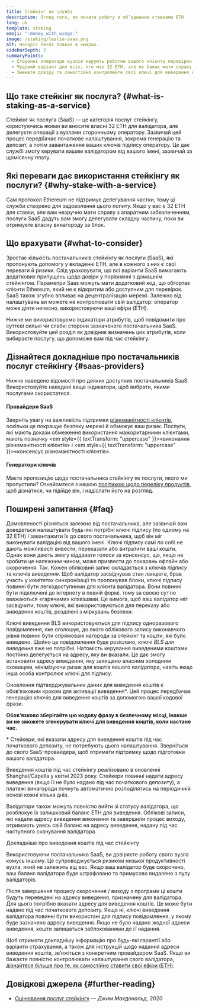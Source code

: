 ```yaml
---
title: Стейкінг як служба
description: Огляд того, як почати роботу з об’єднаним ставками ETH
lang: uk
template: staking
emoji: ":money_with_wings:"
image: /staking/leslie-saas.png
alt: Носоріг Леслі плаває в хмарах.
sidebarDepth: 2
summaryPoints:
  - Сторонні оператори вузлів керують роботою вашого клієнта перевірки.
  - Чудовий варіант для всіх, хто має 32 ETH, але не бажає мати справу з технічною складністю роботи вузла.
  - Зменште довіру та самостійно контролюйте свої ключі для виведення коштів.
---
```


## Що таке стейкінг як послуга? {#what-is-staking-as-a-service}

Стейкінг як послуга (SaaS) — це категорія послуг стейкінгу, користуючись якими ви вносите власні 32 ETH для валідатора, але делегуєте операції з вузлами сторонньому оператору. Зазвичай цей процес передбачає початкове налаштування, зокрема генерацію та депозит, а потім завантаження ваших ключів підпису оператору. Це дає службі змогу керувати вашим валідатором від вашого імені, зазвичай за щомісячну плату.

## Які переваги дає використання стейкінгу як послуги? {#why-stake-with-a-service}

Сам протокол Ethereum не підтримує делегування частки, тому ці служби створено для задоволення цього попиту. Якщо у вас є 32 ETH для ставки, але вам незручно мати справу з апаратним забезпеченням, послуги SaaS дадуть вам змогу делегувати складну частину, поки ви отримуєте власну винагороду за блок.

<CardGrid>
  <Card title="Ваш власний валідатор" emoji=":desktop_computer:" description="Deposit your own 32 ETH to activate your own set of signing keys that will participate in Ethereum consensus. Monitor your progress with dashboards to watch those ETH rewards accumulate." />
  <Card title="Легкий старт" emoji="🏁" description="Forget about hardware specs, setup, node maintenance and upgrades. SaaS providers let you outsource the hard part by uploading your own signing credentials, allowing them to run a validator on your behalf, for a small cost." />
  <Card title="Обмежте свій ризик" emoji=":shield:" description="In many cases users do not have to give up access to the keys that enable withdrawing or transferring staked funds. These are different from the signing keys, and can be stored separately to limit (but not eliminate) your risk as a staker." />
</CardGrid>

<StakingComparison page="saas" />

## Що врахувати {#what-to-consider}

Зростає кількість постачальників стейкінгу як послуги (SaaS), які пропонують допомогу у вкладенні ETH, але в кожного з них є свої переваги й ризики. Слід ураховувати, що всі варіанти SaaS вимагають додаткових припущень щодо довіри у порівнянні з домашнім стейкінгом. Параметри Saas можуть мати додатковий код, що обгортає клієнти Ethereum, який не є відкритим або доступним для перевірок. SaaS також згубно впливає на децентралізацію мережі. Залежно від налаштувань ви можете не контролювати свій валідатор: оператор може діяти нечесно, використовуючи ваші ефіри (ETH).

Нижче ми використовуємо індикатори атрибутів, щоб повідомити про суттєві сильні чи слабкі сторони зазначеного постачальника SaaS. Використовуйте цей розділ як довідник визначень цих атрибутів, коли вибираєте послугу, що допоможе вам під час стейкінгу.

<StakingConsiderations page="saas" />

## Дізнайтеся докладніше про постачальників послуг стейкінгу {#saas-providers}

Нижче наведено відомості про деяких доступних постачальників SaaS. Використовуйте наведені вище індикатори, щоб вибрати, якими послугами скористатися.

<ProductDisclaimer />

#### Провайдери SaaS

<StakingProductsCardGrid category="saas" />

Зверніть увагу на важливість підтримки [різноманітності клієнтів](/developers/docs/nodes-and-clients/client-diversity/), оскільки це покращує безпеку мережі й обмежує ваш ризик. Послуги, які мають докази обмеження використання мажоритарними клієнтами, мають позначку <em style={{ textTransform: "uppercase" }}>«виконання різноманітності клієнтів»</em> і <em style={{ textTransform: "uppercase" }}>«консенсус різноманітності клієнтів»</em>.

#### Генератори ключів

<StakingProductsCardGrid category="keyGen" />

Маєте пропозицію щодо постачальника стейкінгу як послуги, якого ми пропустили? Ознайомтеся з нашою [політикою щодо переліку продуктів](/contributing/adding-staking-products/), щоб дізнатися, чи підійде він, і надіслати його на розгляд.

## Поширені запитання {#faq}

<ExpandableCard title="Хто тримає мої ключі?" eventCategory="SaasStaking" eventName="clicked who holds my keys">
Домовленості різняться залежно від постачальника, але зазвичай вам доведеться налаштувати будь-які потрібні ключі підпису (по одному на 32 ETH) і завантажити їх до свого постачальника, щоб він міг виконувати валідацію від вашого імені. Ключі підпису самі по собі не дають можливості вивести, переказати або витратити ваші кошти. Однак вони дають змогу віддавати голоси за консенсус, що, якщо не зробити це належним чином, може призвести до покарань офлайн або скорочення.
</ExpandableCard>

<ExpandableCard title="Отже, є два набори ключів?" eventCategory="SaasStaking" eventName="clicked so there are two sets of keys">
Так. Кожен обліковий запис складається з ключів <em>підпису</em> та ключів <em>виведення</em>. Щоб валідатор засвідчував стан ланцюга, брав участь у комітетах синхронізації та пропонував блоки, ключі підпису повинні бути легкодоступними для клієнта валідатора. Вони повинні бути підключені до інтернету в певній формі, тому за своєю суттю вважаються «гарячими» клавішами. Це вимога, щоб ваш валідатор міг засвідчити, тому ключі, які використовуються для переказу або виведення коштів, розділені з міркувань безпеки.

Ключі виведення BLS використовуються для підпису одноразового повідомлення, яке оголошує, до якого облікового запису виконавчого рівня повинні бути спрямовані нагороди за стейкінг та кошти, які було виведено. Щойно це повідомлення буде розіслано, ключі <em>BLS для виведення</em> вже не потрібні. Натомість керування виведеними коштами постійно делегується на адресу, яку ви вказали. Це дає змогу встановити адресу виведення, яку захищено власним холодним сховищем, мінімізуючи ризик для коштів вашого валідатора, навіть якщо інша особа контролює ключі для підпису.

Оновлення підтверджувальних даних для виведення коштів є обов’язковим кроком для активації виведення\*. Цей процес передбачає генерацію ключів для виведення коштів за допомогою вашої кодової фрази.

<strong>Обов’язково зберігайте цю кодову фразу в безпечному місці, інакше ви не зможете згенерувати ключі для виведення коштів, коли настане час.</strong>

\* Стейкери, які вказали адресу для виведення коштів під час початкового депозиту, не потребують цього налаштування. Зверніться до свого SaaS-провайдера, щоб отримати підтримку щодо підготовки вашого валідатора.
</ExpandableCard>

<ExpandableCard title="Коли я можу вивести кошти?" eventCategory="SaasStaking" eventName="clicked when can I withdraw">
Виведення коштів під час стейкінгу реалізовано в оновленні Shanghai/Capella у квітні 2023 року. Стейкери повинні надати адресу виведення (якщо її не було надано під час початкового депозиту), а платежі винагороди почнуть автоматично розподілятись на періодичній основі кожні кілька днів.

Валідатори також можуть повністю вийти зі статусу валідатора, що розблокує їх залишковий баланс ETH для виведення. Облікові записи, які надали адресу виведення виконання та завершили процес виходу, отримають увесь свій баланс на адресу виведення, надану під час наступного сканування валідатора.

<ButtonLink to="/staking/withdrawals/">Докладніше про виведення коштів під час стейкінгу</ButtonLink>
</ExpandableCard>

<ExpandableCard title="Що станеться, якщо мене буде скорочено?" eventCategory="SaasStaking" eventName="clicked what happens if I get slashed">
Використовуючи постачальника SaaS, ви довіряєте роботу свого вузла комусь іншому. Це супроводжується ризиком низької продуктивності вузла, який не залежить від вас. Якщо ваш валідатор буде скорочено, ваш баланс валідатора буде штрафовано та примусово видалено з пулу валідаторів.

Після завершення процесу скорочення / виходу з програми ці кошти будуть переведені на адресу виведення, призначену для валідатора. Для цього потрібно вказати адресу для виведення коштів. Це може бути надано під час початкового депозиту. Якщо ні, ключі виведення валідатора повинні бути використані для підпису повідомлення, у якому буде зазначено адресу виведення. Якщо не було надано жодної адреси виведення, кошти залишаться заблокованими до її надання.

Щоб отримати докладнішу інформацію про будь-які гарантії або варіанти страхування, а також для інструкцій щодо надання адреси виведення коштів, зв’яжіться з конкретним провайдером SaaS. Якщо ви бажаєте повністю контролювати налаштування свого валідатора, <a href="/staking/solo/">дізнайтеся більше про те, як самостійно ставити свої ефіри (ETH)</a>.
</ExpandableCard>

## Довідкові джерела {#further-reading}

- [Оцінювання послуг стейкінгу](https://www.attestant.io/posts/evaluating-staking-services/) — _Джим Макдональд, 2020_
